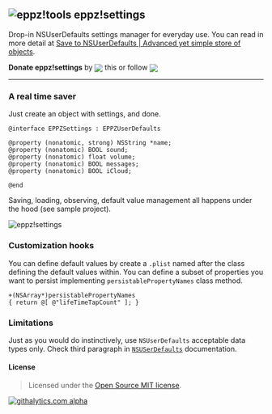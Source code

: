 ## ![eppz!tools](http://www.eppz.eu/beacons/eppz!.png) eppz!settings
Drop-in NSUserDefaults settings manager for everyday use. You can read in more detail at [Save to NSUserDefaults | Advanced yet simple store of objects](http://eppz.eu/blog/save-to-nsuserdefaults/).

**Donate eppz!settings** by <a href="https://twitter.com/intent/tweet?url=https://github.com/eppz/eppz-reachability&text=A%20Drop-in%20NSUserDefaults%20settings%20manager%20for%20everyday%20use%20via%20@_eppz&hashtags=eppz,tools,iosdev"><img src="http://www.eppz.eu/beacons/eppz!_tweet.png" align="absmiddle"></a> this or follow <a href="https://twitter.com/intent/user?original_referer=https%3A%2F%2Ftwitter.com%2Fabout%2Fresources%2Fbuttons&region=following&screen_name=_eppz&tw_p=followbutton&variant=2.0"><img src="http://www.eppz.eu/beacons/eppz!_follow.png" align="absmiddle"></a>

___

### A real time saver
Just create an object with settings, and done.
```
@interface EPPZSettings : EPPZUserDefaults

@property (nonatomic, strong) NSString *name;
@property (nonatomic) BOOL sound;
@property (nonatomic) float volume;
@property (nonatomic) BOOL messages;
@property (nonatomic) BOOL iCloud;

@end
```
Saving, loading, observing, default value management all happens under the hood (see sample project).



![eppz!settings](http://eppz.eu/blog/wp-content/uploads/save_objects_to_nsuserdefaults.png)

### Customization hooks

You can define default values by create a `.plist` named after the class defining the default values within.
You can define a subset of properties you want to persist implementing `persistablePropertyNames` class method.
```
+(NSArray*)persistablePropertyNames
{ return @[ @"lifeTimeTapCount" ]; }
```

### Limitations

Just as you would do instinctively, use `NSUserDefaults` acceptable data types only. Check third paragraph in [`NSUSerDefaults`](http://developer.apple.com/library/mac/#documentation/Cocoa/Reference/Foundation/Classes/NSUserDefaults_Class/Reference/Reference.html) documentation.

#### License

> Licensed under the [Open Source MIT license](http://en.wikipedia.org/wiki/MIT_License).

[![githalytics.com alpha](https://cruel-carlota.pagodabox.com/0bc3cb553edfb0077e022a7bc524332b "githalytics.com")](http://githalytics.com/eppz/eppz-settings)
